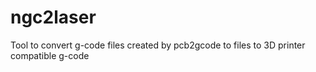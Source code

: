 # ngc2laser
Tool to convert g-code files created by pcb2gcode to files to 3D printer compatible g-code
